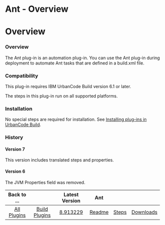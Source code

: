 
Ant - Overview
==============

# Overview



### Overview




 


The Ant plug-in is an automation plug-in. You can use the Ant plug-in during deployment to 
automate Ant tasks that are defined in a build.xml file.


### Compatibility


This plug-in requires IBM UrbanCode Build
 version 6.1 or later.


The steps in this plug-in run on all supported platforms.


### Installation


No special steps
 are required for installation. See [Installing plug-ins in UrbanCode 
Build](http://www-01.ibm.com/support/knowledgecenter/#!/SS8NMD_6.1.1/com.ibm.ucbuild.doc/topics/plugin_ch.html 
"Installing plug-ins in UrbanCode Build").


### History


#### Version 7


This version includes translated steps and 
properties.


#### Version 6


The JVM Properties field was removed.




|Back to ...||Latest Version|Ant |||
| :---: | :---: | :---: | :---: | :---: | :---: |
|[All Plugins](../../index.md)|[Build Plugins](../README.md)|[8.913229](https://raw.githubusercontent.com/UrbanCode/IBM-UCB-PLUGINS/main/files/Ant/Ant-8.913229.zip)|[Readme](README.md)|[Steps](steps.md)|[Downloads](downloads.md)|
